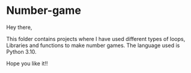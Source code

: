 # Number-game
Hey there,

This folder contains projects where I have used different types of loops, Libraries and functions to make number games. The language used is Python 3.10.

Hope you like it!!
